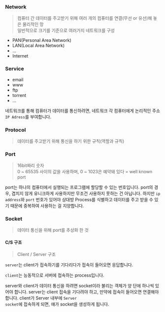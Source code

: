 ### Network

> 컴퓨터 간 데이터를 주고받기 위해 여러 개의 컴퓨터를 연결(무선 or 유선)해 놓은 물리적인 망<br>
> 일반적으로 크기를 기준으로 여러가지 네트워크를 구성

- PAN(Personal Area Network)
- LAN(Local Area Network)
- ...
- Internet

### Service
- email
- www
- ftp
- torrent
- ...

네트워크를 통해 컴퓨터가 데이터를 통신하려면, 네트워크 각 컴퓨터에게 논리적인 주소<code>IP Adress</code>를 부여합니다.

### Protocol

> 데이터를 주고받기 위해 통신을 하기 위한 규칙(역할과 규칙)

### Port
> 16bit짜리 숫자<br>
> 0 ~ 65535 사이의 값을 사용하며, 0 ~ 1023은 예약돼 있다 = well known port

port는 하나의 컴퓨터에서 실행되는 프로그램에 할당할 수 있는 번호입니다. port의 경우, 겹치지 않게 유니크하게 사용하지만 무조건 사용하지 못하는 건 아닙니다.
하지만 <code>ip address</code>와 <code>port</code> 번호가 있어야 상대방 Process를 식별하고 데이터를 주고 받을 수 있기 때문에 중복하여 사용하는 걸 지양합니다.

### Socket
> 데이터 통신을 위해 port를 추상화 한 것

#### C/S 구조
> Client / Server 구조

<code>server</code>는 client가 접속하기를 기다리다가 접속이 들어오면 응답합니다. 

<code>client</code>는 능동적으로 서버에 접속하는 process입니다.

server와 client가 데이터 통신을 하려면 socket이라 불리는 객체가 양 단에 하나씩 있어야 합니다. server는 client 접속을 기다려야 하고, 만약에 접속이 들어오면 연결해야 합니다. client가 Server 내부에 <code>Server socket</code>에 접속하게 되면, 얘가 socket을 생성하게 됩니다.
